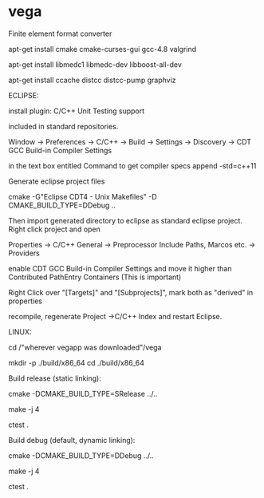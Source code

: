 # vega

<!--
[![Build Status](https://travis-ci.org/Alneos/vega.svg?branch=master)](https://travis-ci.org/Alneos/vega)
-->

Finite element format converter

apt-get install cmake cmake-curses-gui gcc-4.8 valgrind

apt-get install libmedc1 libmedc-dev libboost-all-dev 

apt-get install ccache distcc distcc-pump graphviz

ECLIPSE:

install plugin: C/C++ Unit Testing support

included in standard repositories.

Window -> Preferences -> C/C++ -> Build -> Settings -> Discovery -> CDT GCC Build-in Compiler Settings

in the text box entitled Command to get compiler specs append -std=c++11

Generate eclipse project files

cmake -G"Eclipse CDT4 - Unix Makefiles" -D CMAKE_BUILD_TYPE=DDebug ..

Then import generated directory to eclipse as standard eclipse project. Right click project and open

Properties -> C/C++ General -> Preprocessor Include Paths, Marcos etc. -> Providers

enable CDT GCC Build-in Compiler Settings and move it higher than Contributed PathEntry Containers (This is important)

Right Click over "[Targets]" and "[Subprojects]", mark both as "derived" in properties 

recompile, regenerate Project ->C/C++ Index and restart Eclipse.

LINUX:

cd /"wherever vegapp was downloaded"/vega

mkdir -p ./build/x86_64
cd ./build/x86_64

Build release (static linking):

cmake -DCMAKE_BUILD_TYPE=SRelease ../..

make -j 4

ctest .

Build debug (default, dynamic linking):

cmake -DCMAKE_BUILD_TYPE=DDebug  ../..

make -j 4

ctest .
